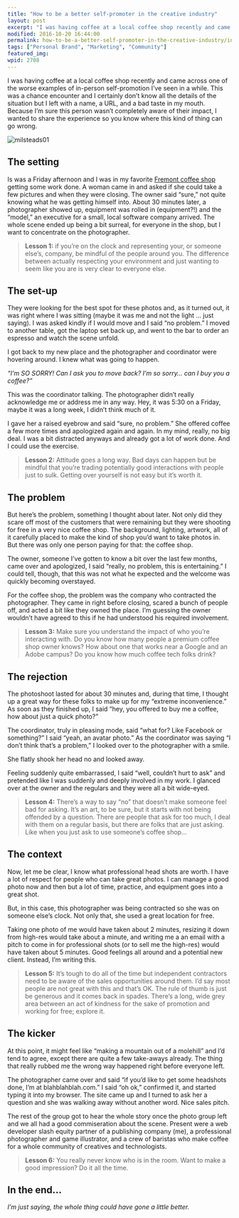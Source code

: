 ```yaml
---
title: "How to be a better self-promoter in the creative industry"
layout: post
excerpt: "I was having coffee at a local coffee shop recently and came across one of the worse examples of in-person self-promotion I’ve seen in a while. I wanted to share the experience so you know where this kind of thing can go wrong."
modified: 2016-10-20 16:44:00
permalink: how-to-be-a-better-self-promoter-in-the-creative-industry/index.html
tags: ["Personal Brand", "Marketing", "Community"]
featured_img:
wpid: 2708
---
```



I was having coffee at a local coffee shop recently and came across one of the worse examples of in-person self-promotion I’ve seen in a while. This was a chance encounter and I certainly don’t know all the details of the situation but I left with a name, a URL, and a bad taste in my mouth. Because I’m sure this person wasn’t completely aware of their impact, I wanted to share the experience so you know where this kind of thing can go wrong.

![](/_images/2012/02/milsteads01.jpg "milsteads01")

The setting
-----------

Is was a Friday afternoon and I was in my favorite [Fremont coffee shop](http://www.milsteadandco.com/) getting some work done. A woman came in and asked if she could take a few pictures and when they were closing. The owner said “sure,” not quite knowing what he was getting himself into. About 30 minutes later, a photographer showed up, equipment was rolled in (equipment?!) and the “model,” an executive for a small, local software company arrived. The whole scene ended up being a bit surreal, for everyone in the shop, but I want to concentrate on the photographer.

> **Lesson 1:** if you’re on the clock and representing your, or someone else’s, company, be mindful of the people around you. The difference between actually respecting your environment and just wanting to seem like you are is very clear to everyone else.

The set-up
----------

They were looking for the best spot for these photos and, as it turned out, it was right where I was sitting (maybe it was me and not the light … just saying). I was asked kindly if I would move and I said “no problem.” I moved to another table, got the laptop set back up, and went to the bar to order an espresso and watch the scene unfold.

I got back to my new place and the photographer and coordinator were hovering around. I knew what was going to happen.

*“I’m SO SORRY! Can I ask you to move back? I’m so sorry… can I buy you a coffee?”*

This was the coordinator talking. The photographer didn’t really acknowledge me or address me in any way. Hey, it was 5:30 on a Friday, maybe it was a long week, I didn’t think much of it.

I gave her a raised eyebrow and said “sure, no problem.” She offered coffee a few more times and apologized again and again. In my mind, really, no big deal. I was a bit distracted anyways and already got a lot of work done. And I could use the exercise.

> **Lesson 2:** Attitude goes a long way. Bad days can happen but be mindful that you’re trading potentially good interactions with people just to sulk. Getting over yourself is not easy but it’s worth it.

The problem
-----------

But here’s the problem, something I thought about later. Not only did they scare off most of the customers that were remaining but they were shooting for free in a very nice coffee shop. The background, lighting, artwork, all of it carefully placed to make the kind of shop you’d want to take photos in. But there was only one person paying for that: the coffee shop.

The owner, someone I’ve gotten to know a bit over the last few months, came over and apologized, I said “really, no problem, this is entertaining.” I could tell, though, that this was not what he expected and the welcome was quickly becoming overstayed.

For the coffee shop, the problem was the company who contracted the photographer. They came in right before closing, scared a bunch of people off, and acted a bit like they owned the place. I’m guessing the owner wouldn’t have agreed to this if he had understood his required involvement.

> **Lesson 3:** Make sure you understand the impact of who you’re interacting with. Do you know how many people a premium coffee shop owner knows? How about one that works near a Google and an Adobe campus? Do you know how much coffee tech folks drink?

The rejection
-------------

The photoshoot lasted for about 30 minutes and, during that time, I thought up a great way for these folks to make up for my “extreme inconvenience.” As soon as they finished up, I said “hey, you offered to buy me a coffee, how about just a quick photo?”

The coordinator, truly in pleasing mode, said “what for? Like Facebook or something?” I said “yeah, an avatar photo.” As the coordinator was saying “I don’t think that’s a problem,” I looked over to the photographer with a smile.

She flatly shook her head no and looked away.

Feeling suddenly quite embarrassed, I said “well, couldn’t hurt to ask” and pretended like I was suddenly and deeply involved in my work. I glanced over at the owner and the regulars and they were all a bit wide-eyed.

> **Lesson 4:** There’s a way to say “no” that doesn’t make someone feel bad for asking. It’s an art, to be sure, but it starts with not being offended by a question. There are people that ask for too much, I deal with them on a regular basis, but there are folks that are just asking. Like when you just ask to use someone’s coffee shop…

The context
-----------

Now, let me be clear, I know what professional head shots are worth. I have a lot of respect for people who can take great photos. I can manage a good photo now and then but a lot of time, practice, and equipment goes into a great shot.

But, in this case, this photographer was being contracted so she was on someone else’s clock. Not only that, she used a great location for free.

Taking one photo of me would have taken about 2 minutes, resizing it down from high-res would take about a minute, and writing me a an email with a pitch to come in for professional shots (or to sell me the high-res) would have taken about 5 minutes. Good feelings all around and a potential new client. Instead, I’m writing this.

> **Lesson 5:** It’s tough to do all of the time but independent contractors need to be aware of the sales opportunities around them. I’d say most people are not great with this and that’s OK. The rule of thumb is just be generous and it comes back in spades. There’s a long, wide grey area between an act of kindness for the sake of promotion and working for free; explore it.

The kicker
----------

At this point, it might feel like “making a mountain out of a molehill” and I’d tend to agree, except there are quite a few take-aways already. The thing that really rubbed me the wrong way happened right before everyone left.

The photographer came over and said “if you’d like to get some headshots done, I’m at blahblahblah.com.” I said “oh ok,” confirmed it, and started typing it into my browser. The site came up and I turned to ask her a question and she was walking away without another word. Nice sales pitch.

The rest of the group got to hear the whole story once the photo group left and we all had a good commiseration about the scene. Present were a web developer slash equity partner of a publishing company (me), a professional photographer and game illustrator, and a crew of baristas who make coffee for a whole community of creatives and technologists.

> **Lesson 6:** You really never know who is in the room. Want to make a good impression? Do it all the time.

In the end…
-----------

*I’m just saying, the whole thing could have gone a little better.*
